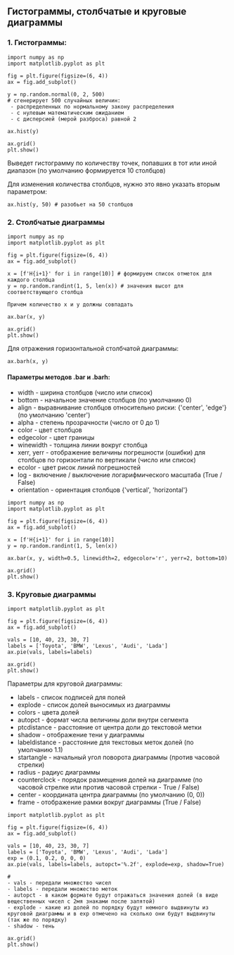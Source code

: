 ## Гистограммы, столбчатые и круговые диаграммы

### 1. Гистограммы:
```
import numpy as np
import matplotlib.pyplot as plt

fig = plt.figure(figsize=(6, 4))
ax = fig.add_subplot()

y = np.random.normal(0, 2, 500)
# сгенерирует 500 случайных величин:
 - распределенных по нормальному закону распределения
 - с нулевым математическим ожиданием
 - с дисперсией (мерой разброса) равной 2

ax.hist(y)

ax.grid()
plt.show()
```
Выведет гистограмму по количеству точек, попавших в тот или иной диапазон (по умолчанию формируется 10 столбцов)

Для изменения количества столбцов, нужно это явно указать вторым параметром:
```
ax.hist(y, 50) # разобьет на 50 столбцов
```

### 2. Столбчатые диаграммы

```
import numpy as np
import matplotlib.pyplot as plt

fig = plt.figure(figsize=(6, 4))
ax = fig.add_subplot()

x = [f'H{i+1}' for i in range(10)] # формируем список отметок для каждого столбца
y = np.random.randint(1, 5, len(x)) # значения высот для соответствующего столбца

Причем количество x и y должны совпадать

ax.bar(x, y)

ax.grid()
plt.show()
```

Для отражения горизонтальной столбчатой диаграммы:
```
ax.barh(x, y)
```

#### Параметры методов .bar и .barh:
* width - ширина столбцов (число или список)
* bottom - начальное значение столбцов (по умолчанию 0)
* align - выравнивание столбцов относительно риски: {'center', 'edge'} (по умолчанию 'center')
* alpha - степень прозрачности (число от 0 до 1)
* color - цвет столбцов
* edgecolor - цвет границы
* winewidth - толщина линии вокруг столбца
* xerr, yerr - отображение величины погрешности (ошибки) для столбцов по горизонтали по вертикали (число или список)
* ecolor - цвет рисок линий погрешностей
* log - включение / выключение логарифмического масштаба (True / False)
* orientation - ориентация столбцов {'vertical', 'horizontal'}
```
import numpy as np
import matplotlib.pyplot as plt

fig = plt.figure(figsize=(6, 4))
ax = fig.add_subplot()

x = [f'H{i+1}' for i in range(10)]
y = np.random.randint(1, 5, len(x))

ax.bar(x, y, width=0.5, linewidth=2, edgecolor='r', yerr=2, bottom=10)

ax.grid()
plt.show()
```

### 3. Круговые диаграммы
```
import matplotlib.pyplot as plt

fig = plt.figure(figsize=(6, 4))
ax = fig.add_subplot()

vals = [10, 40, 23, 30, 7]
labels = ['Toyota', 'BMW', 'Lexus', 'Audi', 'Lada']
ax.pie(vals, labels=labels)

ax.grid()
plt.show()
```

Параметры для круговой диаграммы:
* labels - список подписей для полей
* explode - список долей выносимых из диаграммы
* colors - цвета долей
* autopct - формат числа величины доли внутри сегмента
* ptcdistance - расстояние от центра доли до текстовой метки
* shadow - отображение тени у диаграммы
* labeldistance - расстояние для текстовых меток долей (по умолчанию 1.1)
* startangle - начальный угол поворота диаграммы (против часовой стрелки)
* radius - радиус диаграммы
* counterclock - порядок размещения долей на диаграмме (по часовой стрелке или против часовой стрелки - True / False)
* center - координата центра диаграммы (по умолчанию (0, 0))
* frame - отображение рамки вокруг диаграммы (True / False)

```
import matplotlib.pyplot as plt

fig = plt.figure(figsize=(6, 4))
ax = fig.add_subplot()

vals = [10, 40, 23, 30, 7]
labels = ['Toyota', 'BMW', 'Lexus', 'Audi', 'Lada']
exp = (0.1, 0.2, 0, 0, 0)
ax.pie(vals, labels=labels, autopct='%.2f', explode=exp, shadow=True)

#
- vals - передали множество чисел
- labels - передали множество меток
- autopct - в каком формате будут отражаться значения долей (в виде вещественных чисел с 2мя знаками после запятой)
- explode - какие из долей по порядку будут немного выдвинуты из круговой диаграммы и в exp отмечено на сколько они будут выдвинуты (так же по порядку)
- shadow - тень

ax.grid()
plt.show()
```